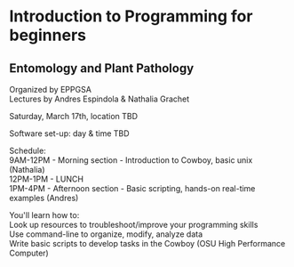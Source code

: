 # Introduction to Programming for beginners
## Entomology and Plant Pathology

Organized by EPPGSA  
Lectures by Andres Espindola & Nathalia Grachet  

Saturday, March 17th, location TBD  

Software set-up: day & time TBD  


Schedule:  
9AM-12PM - Morning section - Introduction to Cowboy, basic unix (Nathalia)  
12PM-1PM - LUNCH  
1PM-4PM - Afternoon section - Basic scripting, hands-on real-time examples (Andres)  

You'll learn how to:  
Look up resources to troubleshoot/improve your programming skills  
Use command-line to organize, modify, analyze data  
Write basic scripts to develop tasks in the Cowboy (OSU High Performance Computer)  